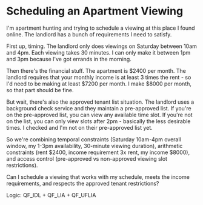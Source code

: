 # Scheduling an Apartment Viewing

I'm apartment hunting and trying to schedule a viewing at this place I found online. The landlord has a bunch of requirements I need to satisfy.

First up, timing. The landlord only does viewings on Saturday between 10am and 4pm. Each viewing takes 30 minutes. I can only make it between 1pm and 3pm because I've got errands in the morning.

Then there's the financial stuff. The apartment is $2400 per month. The landlord requires that your monthly income is at least 3 times the rent - so I'd need to be making at least $7200 per month. I make $8000 per month, so that part should be fine.

But wait, there's also the approved tenant list situation. The landlord uses a background check service and they maintain a pre-approved list. If you're on the pre-approved list, you can view any available time slot. If you're not on the list, you can only view slots after 2pm - basically the less desirable times. I checked and I'm not on their pre-approved list yet.

So we're combining temporal constraints (Saturday 10am-4pm overall window, my 1-3pm availability, 30-minute viewing duration), arithmetic constraints (rent $2400, income requirement 3x rent, my income $8000), and access control (pre-approved vs non-approved viewing slot restrictions).

Can I schedule a viewing that works with my schedule, meets the income requirements, and respects the approved tenant restrictions?

Logic: QF_IDL + QF_LIA + QF_UFLIA
